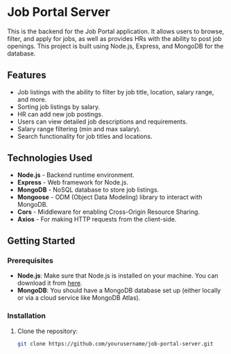 # Job Portal Server

This is the backend for the Job Portal application. It allows users to browse, filter, and apply for jobs, as well as provides HRs with the ability to post job openings. This project is built using Node.js, Express, and MongoDB for the database.

## Features

- Job listings with the ability to filter by job title, location, salary range, and more.
- Sorting job listings by salary.
- HR can add new job postings.
- Users can view detailed job descriptions and requirements.
- Salary range filtering (min and max salary).
- Search functionality for job titles and locations.

## Technologies Used

- **Node.js** - Backend runtime environment.
- **Express** - Web framework for Node.js.
- **MongoDB** - NoSQL database to store job listings.
- **Mongoose** - ODM (Object Data Modeling) library to interact with MongoDB.
- **Cors** - Middleware for enabling Cross-Origin Resource Sharing.
- **Axios** - For making HTTP requests from the client-side.

## Getting Started

### Prerequisites

- **Node.js**: Make sure that Node.js is installed on your machine. You can download it from [here](https://nodejs.org/).
- **MongoDB**: You should have a MongoDB database set up (either locally or via a cloud service like MongoDB Atlas).

### Installation

1. Clone the repository:

   ```bash
   git clone https://github.com/yourusername/job-portal-server.git

